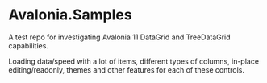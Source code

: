 # Avalonia.Samples

A test repo for investigating Avalonia 11 DataGrid and TreeDataGrid capabilities. 

Loading data/speed with a lot of items, different types of columns, in-place editing/readonly, themes and other features for each of these controls.
